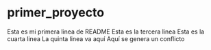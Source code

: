# primer_proyecto
Esta es mi primera linea de README
Esta es la tercera linea
Esta es la cuarta linea
La quinta linea va aquí
Aquí se genera un conflicto

